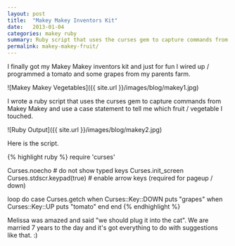 ```yaml
---
layout: post
title:  "Makey Makey Inventors Kit"
date:   2013-01-04
categories: makey ruby
summary: Ruby script that uses the curses gem to capture commands from Makey Makey and use a case statement to tell me which fruit / vegetable I touched
permalink: makey-makey-fruit/
---
```


I finally got my Makey Makey inventors kit and just for fun I wired up / programmed a tomato and some grapes from my parents farm. 

![Makey Makey Vegetables]({{ site.url }}/images/blog/makey1.jpg)

I wrote a ruby script that uses the curses gem to capture commands from Makey Makey and use a case statement to tell me which fruit / vegetable I touched.

![Ruby Output]({{ site.url }}/images/blog/makey2.jpg)

Here is the script.

{% highlight ruby %}
require 'curses'

Curses.noecho # do not show typed keys
Curses.init_screen
Curses.stdscr.keypad(true) # enable arrow keys (required for pageup / down)

loop do
  case Curses.getch
  when Curses::Key::DOWN
	puts "grapes"
  when Curses::Key::UP
	puts "tomato"
  end
end
{% endhighlight %}

Melissa was amazed and said "we should plug it into the cat". We are married 7 years to the day and it's got everything to do with suggestions like that. :)
